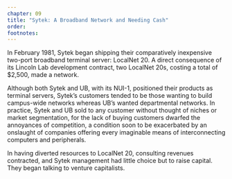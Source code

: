 ```yaml
---
chapter: 09
title: "Sytek: A Broadband Network and Needing Cash"
order:
footnotes:
---
```


In February 1981, Sytek began shipping their comparatively inexpensive two-port broadband terminal server: LocalNet 20. A direct consequence of its Lincoln Lab development contract, two LocalNet 20s, costing a total of $2,500, made a network.

Although both Sytek and UB, with its NUI-1, positioned their products as terminal servers, Sytek’s customers tended to be those wanting to build campus-wide networks whereas UB’s wanted departmental networks. In practice, Sytek and UB sold to any customer without thought of niches or market segmentation, for the lack of buying customers dwarfed the annoyances of competition, a condition soon to be exacerbated by an onslaught of companies offering every imaginable means of interconnecting computers and peripherals.

In having diverted resources to LocalNet 20, consulting revenues contracted, and Sytek management had little choice but to raise capital. They began talking to venture capitalists.
